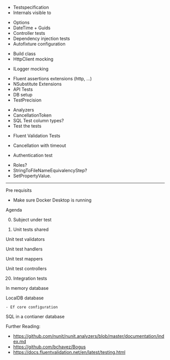 
+ Testspecification 
+ Internals visible to
- Options
- DateTime + Guids
- Controller tests
- Dependency injection tests
- Autofixture configuration
+ Build class
+ HttpClient mocking
- ILogger mocking
+ Fluent assertions extensions (http, ...)
+ NSubstitute Extensions
+ API Tests
+ DB setup
+ TestPrecision
- Analyzers
- CancellationToken
- SQL Test column types?
- Test the tests
+ Fluent Validation Tests
- Cancellation with timeout
+ Authentication test


- Roles?
- StringToFileNameEquivalencyStep?
- SetPropertyValue.

--------------------

Pre requisits

- Make sure Docker Desktop is running


Agenda

00. Subject under test

10. Unit tests shared

Unit test validators

Unit test handlers

Unit test mappers

Unit test controllers

20. Integration tests

In memory database

LocalDB database

	- Ef core configuration

SQL in a contianer database







Further Reading: 

- https://github.com/nunit/nunit.analyzers/blob/master/documentation/index.md
- https://github.com/bchavez/Bogus
- https://docs.fluentvalidation.net/en/latest/testing.html